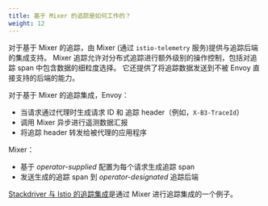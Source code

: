 ```yaml
---
title: 基于 Mixer 的追踪是如何工作的？
weight: 12
---
```


对于基于 Mixer 的追踪，由 Mixer (通过 `istio-telemetry` 服务)提供与追踪后端的集成支持。
Mixer 追踪允许对分布式追踪进行额外级别的操作控制，包括对追踪 span 中包含数据的细粒度选择。
它还提供了将追踪数据发送到不被 Envoy 直接支持的后端的能力。

对于基于 Mixer 的追踪集成，Envoy：

- 当请求通过代理时生成请求 ID 和 追踪 header（例如，`X-B3-TraceId`）
- 调用 Mixer 异步进行遥测数据汇报
- 将追踪 header 转发给被代理的应用程序

Mixer：

- 基于 *operator-supplied* 配置为每个请求生成追踪 span
- 发送生成的追踪 span 到 *operator-designated* 追踪后端

[Stackdriver 与 Istio 的追踪集成](https://cloud.google.com/istio/docs/istio-on-gke/installing#enabling_tracing)是通过 Mixer 进行追踪集成的一个例子。